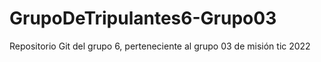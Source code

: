 # GrupoDeTripulantes6-Grupo03
Repositorio Git del grupo 6, perteneciente al grupo 03 de misión tic 2022
